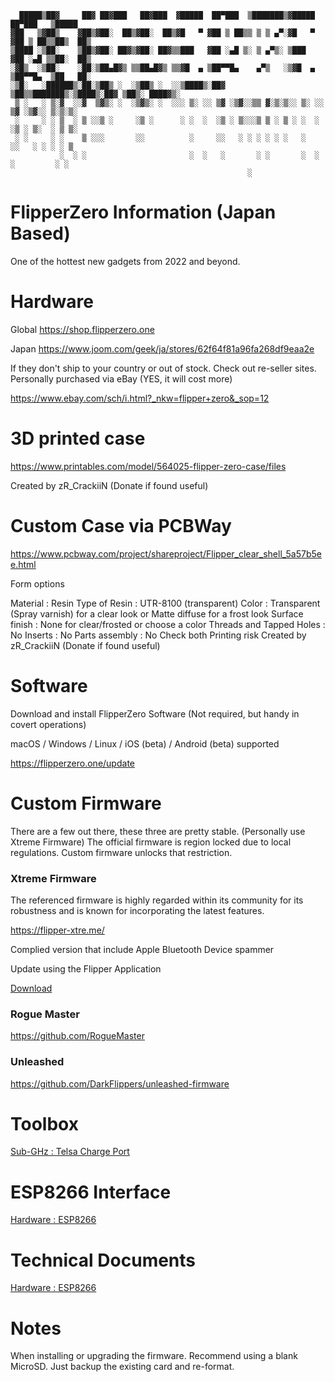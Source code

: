 ```
  █████▒██▓     ██▓ ██▓███   ██▓███  ▓█████  ██▀███  ▒███████▒▓█████  ██▀███   ▒█████  
▓██   ▒▓██▒    ▓██▒▓██░  ██▒▓██░  ██▒▓█   ▀ ▓██ ▒ ██▒▒ ▒ ▒ ▄▀░▓█   ▀ ▓██ ▒ ██▒▒██▒  ██▒
▒████ ░▒██░    ▒██▒▓██░ ██▓▒▓██░ ██▓▒▒███   ▓██ ░▄█ ▒░ ▒ ▄▀▒░ ▒███   ▓██ ░▄█ ▒▒██░  ██▒
░▓█▒  ░▒██░    ░██░▒██▄█▓▒ ▒▒██▄█▓▒ ▒▒▓█  ▄ ▒██▀▀█▄    ▄▀▒   ░▒▓█  ▄ ▒██▀▀█▄  ▒██   ██░
░▒█░   ░██████▒░██░▒██▒ ░  ░▒██▒ ░  ░░▒████▒░██▓ ▒██▒▒███████▒░▒████▒░██▓ ▒██▒░ ████▓▒░
 ▒ ░   ░ ▒░▓  ░░▓  ▒▓▒░ ░  ░▒▓▒░ ░  ░░░ ▒░ ░░ ▒▓ ░▒▓░░▒▒ ▓░▒░▒░░ ▒░ ░░ ▒▓ ░▒▓░░ ▒░▒░▒░ 
 ░     ░ ░ ▒  ░ ▒ ░░▒ ░     ░▒ ░      ░ ░  ░  ░▒ ░ ▒░░░▒ ▒ ░ ▒ ░ ░  ░  ░▒ ░ ▒░  ░ ▒ ▒░ 
 ░ ░     ░ ░    ▒ ░░░       ░░          ░     ░░   ░ ░ ░ ░ ░ ░   ░     ░░   ░ ░ ░ ░ ▒  
           ░  ░ ░                       ░  ░   ░       ░ ░       ░  ░   ░         ░ ░  
                                                     ░    
```
# FlipperZero Information (Japan Based) #

One of the hottest new gadgets from 2022 and beyond. 

# Hardware # 

Global
https://shop.flipperzero.one

Japan
https://www.joom.com/geek/ja/stores/62f64f81a96fa268df9eaa2e

If they don't ship to your country or out of stock.
Check out re-seller sites.
Personally purchased via eBay (YES, it will cost more)

https://www.ebay.com/sch/i.html?_nkw=flipper+zero&_sop=12

# 3D printed case #

https://www.printables.com/model/564025-flipper-zero-case/files

Created by zR_CrackiiN (Donate if found useful)

# Custom Case via PCBWay #

https://www.pcbway.com/project/shareproject/Flipper_clear_shell_5a57b5ee.html

Form options

Material : Resin
Type of Resin : UTR-8100 (transparent)
Color : Transparent (Spray varnish) for a clear look or Matte diffuse for a frost look
Surface finish : None for clear/frosted or choose a color
Threads and Tapped Holes : No
Inserts : No
Parts assembly : No
Check both Printing risk
Created by zR_CrackiiN (Donate if found useful)

# Software #

Download and install FlipperZero Software (Not required, but handy in covert operations)

macOS / Windows / Linux / iOS (beta) / Android (beta) supported

https://flipperzero.one/update


# Custom Firmware #

There are a few out there, these three are pretty stable.
(Personally use Xtreme Firmware)
The official firmware is region locked due to local regulations.
Custom firmware unlocks that restriction.

### Xtreme Firmware ####

The referenced firmware is highly regarded within its community for its robustness and is known for incorporating the latest features.

https://flipper-xtre.me/

Complied version that include Apple Bluetooth Device spammer

Update using the Flipper Application

[Download](assets/flipper-z-f7-update-XFW-DEV_Apple_BLE.tgz)

### Rogue Master ###

https://github.com/RogueMaster


### Unleashed ###

https://github.com/DarkFlippers/unleashed-firmware



# Toolbox #

[Sub-GHz : Telsa Charge Port ](toolbox/sub-ghz/telsa.md)


# ESP8266 Interface #

[Hardware : ESP8266](ESP8266/README.md)

# Technical Documents #

[Hardware : ESP8266](tech_specs/tech_specs.md)

# Notes #

When installing or upgrading the firmware. 
Recommend using a blank MicroSD. Just backup
the existing card and re-format.



